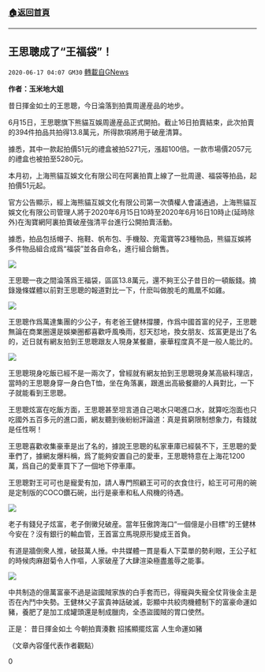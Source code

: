 ###  [:house:返回首頁](https://github.com/ourhimalayas/txt)
---

## 王思聰成了“王福袋”！
`2020-06-17 04:07 GM30` [轉載自GNews](https://gnews.org/zh-hant/236676/)

**作者：玉米地大姐**

昔日揮金如土的王思聰，今日淪落到拍賣周邊産品的地步。

6月15日，王思聰旗下熊貓互娛周邊産品正式開拍。截止16日拍賣結束，此次拍賣的394件拍品共拍得13.8萬元，所得款項將用于破産清算。

據悉，其中一款起拍價51元的禮盒被拍5271元，漲超100倍。一款市場價2057元的禮盒也被拍至5280元。

本月初，上海熊貓互娛文化有限公司在阿裏拍賣上線了一批周邊、福袋等拍品，起拍價51元起。

官方公告顯示，經上海熊貓互娛文化有限公司第一次債權人會議通過，上海熊貓互娛文化有限公司管理人將于2020年6月15日10時至2020年6月16日10時止(延時除外)在淘寶網阿裏拍賣破産強清平台進行公開拍賣活動。

據悉，拍品包括帽子、拖鞋、帆布包、手機殼、充電寶等23種物品，熊貓互娛將多件物品組合成爲“福袋”並各自命名，進行組合銷售。

![](https://gnews.org/wp-content/uploads/2020/06/2-127.jpg)

王思聰一夜之間淪落爲王福袋，區區13.8萬元，還不夠王公子昔日的一頓飯錢。摘錄幾條媒體以前對王思聰的報道對比一下，什麽叫做脫毛的鳳凰不如雞。

![](https://gnews.org/wp-content/uploads/2020/06/3-74.jpg)

王思聰作爲萬達集團的少公子，有老爸王健林撐腰，作爲中國首富的兒子，王思聰無論在商業圈還是娛樂圈都喜歡呼風喚雨，怼天怼地，換女朋友、炫富更是出了名的，近日就有網友拍到王思聰跟友人現身某餐廳，豪華程度真不是一般人能比的。

![](https://gnews.org/wp-content/uploads/2020/06/4-46.jpg)

王思聰現身吃飯已經不是一兩次了，曾經就有網友拍到王思聰現身某高級料理店，當時的王思聰身穿一身白色T恤，坐在角落裏，跟進出高級餐廳的人員對比，一下子就能看到王思聰。

王思聰炫富在吃飯方面，王思聰甚至坦言道自己喝水只喝進口水，就算吃泡面也只吃國外五百多元的進口面，網友聽到後紛紛評論道：真是貧窮限制想象力，有錢就是任性啊！

王思聰喜歡收集豪車是出了名的，據說王思聰的私家車庫已經裝不下，王思聰的愛車們了，據網友爆料稱，爲了能夠安置自己的愛車，王思聰特意在上海花1200萬，爲自己的愛車買下了一個地下停車庫。

王思聰對王可可也是寵愛有加，請人專門照顧王可可的衣食住行，給王可可用的碗是定制版的COCO鑽石碗，出行是豪車和私人飛機的待遇。

![](https://gnews.org/wp-content/uploads/2020/06/5-22.jpg)

老子有錢兒子炫富，老子倒黴兒破産。當年狂傲誇海口“一個億是小目標”的王健林今安在？沒有銀行的輸血管，王首富立馬現原形變成王首負。

有道是牆倒衆人推，破鼓萬人捶。中共媒體一貫是看人下菜單的勢利眼，王公子紅的時候肉麻甜菊令人作嘔，人家破産了大肆渲染極盡羞辱之能事。

![](https://gnews.org/wp-content/uploads/2020/06/6-22.jpg)

中共制造的億萬富豪不過是盜國賊家族的白手套而已，得寵與失寵全仗背後金主是否在內鬥中失勢。王健林父子富貴神話破滅，彰顯中共絞肉機體制下的富豪命運如豬，養肥了是加工成罐頭還是制成臘肉，全憑盜國賊的胃口使然。

正是：
昔日揮金如土
今朝拍賣湊數
招搖顯擺炫富
人生命運如豬

（文章內容僅代表作者觀點）

0
